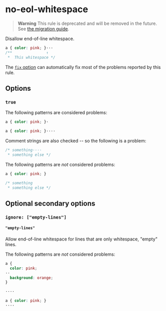 # no-eol-whitespace

> **Warning** This rule is deprecated and will be removed in the future. See [the migration guide](https://github.com/stylelint/stylelint/tree/15.8.0/docs/migration-guide/to-15.md).

Disallow end-of-line whitespace.

<!-- prettier-ignore -->
```css
a { color: pink; }···
/**               ↑
 *  This whitespace */
```

The [`fix` option](https://github.com/stylelint/stylelint/tree/15.8.0/docs/user-guide/options.md#fix) can automatically fix most of the problems reported by this rule.

## Options

### `true`

The following patterns are considered problems:

<!-- prettier-ignore -->
```css
a { color: pink; }·
```

<!-- prettier-ignore -->
```css
a { color: pink; }····
```

Comment strings are also checked -- so the following is a problem:

<!-- prettier-ignore -->
```css
/* something····
 * something else */
```

The following patterns are _not_ considered problems:

<!-- prettier-ignore -->
```css
a { color: pink; }
```

<!-- prettier-ignore -->
```css
/* something
 * something else */
```

## Optional secondary options

### `ignore: ["empty-lines"]`

#### `"empty-lines"`

Allow end-of-line whitespace for lines that are only whitespace, "empty" lines.

The following patterns are _not_ considered problems:

<!-- prettier-ignore -->
```css
a {
  color: pink;
··
  background: orange;
}
```

<!-- prettier-ignore -->
```css
····
```

<!-- prettier-ignore -->
```css
a { color: pink; }
····
```
